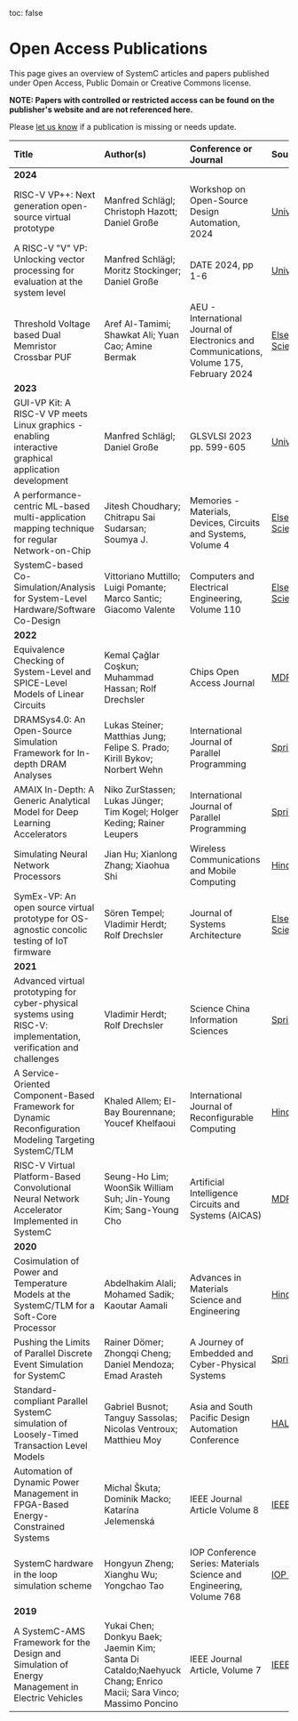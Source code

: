 toc: false

# Open Access Publications

This page gives an overview of SystemC articles and papers published under Open Access, Public Domain or Creative Commons license.

**NOTE: Papers with controlled or restricted access can be found on the publisher's website and are not referenced here.**

Please [let us know][issues] if a publication is missing or needs update.


| Title          | Author(s)   | Conference or Journal   | Source    |
| :------------- | :---------- | :---------------------- | :----------- |
| **2024** |
| RISC-V VP++: Next generation open-source virtual prototype | Manfred Schlägl; Christoph Hazott; Daniel Große | Workshop on Open-Source Design Automation, 2024| [University][2024_1] |
| A RISC-V "V" VP: Unlocking vector processing for evaluation at the system level | Manfred Schlägl; Moritz Stockinger; Daniel Große | DATE 2024, pp 1-6 | [University][2024_2] |
| Threshold Voltage based Dual Memristor Crossbar PUF | Aref Al-Tamimi; Shawkat Ali; Yuan Cao; Amine Bermak | AEU - International Journal of Electronics and Communications, Volume 175, February 2024 | [Elsevier / ScienceDirect][2024_3] | 
| **2023** |
| GUI-VP Kit: A RISC-V VP meets Linux graphics - enabling interactive graphical application development | Manfred Schlägl; Daniel Große | GLSVLSI 2023 pp. 599-605 | [University][2023_3] |
| A performance-centric ML-based multi-application mapping technique for regular Network-on-Chip | Jitesh Choudhary; Chitrapu Sai Sudarsan; Soumya J. | Memories - Materials, Devices, Circuits and Systems, Volume 4 | [Elsevier / ScienceDirect][2023_2] |
| SystemC-based Co-Simulation/Analysis for System-Level Hardware/Software Co-Design | Vittoriano Muttillo; Luigi Pomante; Marco Santic; Giacomo Valente | Computers and Electrical Engineering, Volume 110 | [Elsevier / ScienceDirect][2023_1] |
| **2022** |
| Equivalence Checking of System-Level and SPICE-Level Models of Linear Circuits | Kemal Çağlar Coşkun; Muhammad Hassan; Rolf Drechsler | Chips Open Access Journal | [MDPI][2022_5] |
| DRAMSys4.0: An Open-Source Simulation Framework for In-depth DRAM Analyses | Lukas Steiner; Matthias Jung; Felipe S. Prado; Kirill Bykov; Norbert Wehn  | International Journal of Parallel Programming  | [Springer Link][2022_1] |
| AMAIX In-Depth: A Generic Analytical Model for Deep Learning Accelerators | Niko ZurStassen; Lukas Jünger; Tim Kogel; Holger Keding; Rainer Leupers | International Journal of Parallel Programming  | [Springer Link][2022_2] |
| Simulating Neural Network Processors | Jian Hu; Xianlong Zhang; Xiaohua Shi | Wireless Communications and Mobile Computing | [Hindawi][2022_3] |
| SymEx-VP: An open source virtual prototype for OS-agnostic concolic testing of IoT firmware | Sören Tempel; Vladimir Herdt; Rolf Drechsler | Journal of Systems Architecture | [Elsevier / ScienceDirect][2022_4] |
| **2021** |
| Advanced virtual prototyping for cyber-physical systems using RISC-V: implementation, verification and challenges | Vladimir Herdt; Rolf Drechsler | Science China Information Sciences | [Springer Link][2021_1] |
| A Service-Oriented Component-Based Framework for Dynamic Reconfiguration Modeling Targeting SystemC/TLM | Khaled Allem; El-Bay Bourennane; Youcef Khelfaoui | International Journal of Reconfigurable Computing | [Hindawi][2021_2] |
| RISC-V Virtual Platform-Based Convolutional Neural Network Accelerator Implemented in SystemC | Seung-Ho Lim; WoonSik William Suh; Jin-Young Kim; Sang-Young Cho | Artificial Intelligence Circuits and Systems (AICAS) | [MDPI][2021_3]
| **2020** |
| Cosimulation of Power and Temperature Models at the SystemC/TLM for a Soft-Core Processor | Abdelhakim Alali; Mohamed Sadik; Kaoutar Aamali | Advances in Materials Science and Engineering | [Hindawi][2020_1] |
| Pushing the Limits of Parallel Discrete Event Simulation for SystemC | Rainer Dömer; Zhongqi Cheng; Daniel Mendoza; Emad Arasteh | A Journey of Embedded and Cyber-Physical Systems | [Springer Link][2020_2] |
| Standard-compliant Parallel SystemC simulation of Loosely-Timed Transaction Level Models |  Gabriel Busnot; Tanguy Sassolas; Nicolas Ventroux; Matthieu Moy | Asia and South Pacific Design Automation Conference | [HAL][2020_3] |
| Automation of Dynamic Power Management in FPGA-Based Energy-Constrained Systems | Michal Škuta; Dominik Macko; Katarína Jelemenská | IEEE Journal Article Volume 8 | [IEEE][2020_4] |
| SystemC hardware in the loop simulation scheme |  Hongyun Zheng; Xianghu Wu; Yongchao Tao | IOP Conference Series: Materials Science and Engineering, Volume 768 | [IOP Science][2020_5] |
| **2019** |
| A SystemC-AMS Framework for the Design and Simulation of Energy Management in Electric Vehicles | Yukai Chen; Donkyu Baek; Jaemin Kim; Santa Di Cataldo;Naehyuck Chang; Enrico Macii; Sara Vinco; Massimo Poncino | IEEE Journal Article, Volume 7 | [IEEE][2019_1] |
<!--
| **2013** |
| Facilitating the design of fault tolerance in transaction level SystemC programs | Ali Ebnenasir; RezaHajisheykhi ;Sandeep S. Kulkarni | Theoretical Computer Science, Volume 496 | [Elsevier / ScienceDirect][2013_1] |
| **2010** |
| On Mixed Abstraction, Languages, and Simulation Approach to Refinement with SystemC AMS | Yaseen Zaidi; Christoph Grimm; Jan Haase  | EURASIP Journal on Embedded Systems, Volume 20 | [Springer Link][2010_1] |
| **2006** |
| Modeling of a new 2D Acceleration Sensor Array using SystemC-AMS | Erik Markert; Marco Dienel; Goeran Herrmann; Dietmar Mueller; Ulrich Heinkel | Journal of Physics, Volume 34 | [IOP Science][2006_1] |
-->

[2024_1]: https://ics.jku.at/files/2024OSDA_RISCV-VP-plusplus.pdf
[2024_2]: https://ics.jku.at/files/2024DATE_RISCV-VP-plusplus_RVV.pdf
[2024_3]: https://www.sciencedirect.com/science/article/pii/S1434841123004867

[2023_1]: https://www.sciencedirect.com/science/article/pii/S0045790623002276
[2023_2]: https://www.sciencedirect.com/science/article/pii/S2773064623000361
[2023_3]: https://ics.jku.at/files/2023GLSVLSI_GUI-VP_Kit.pdf

[2022_1]: https://link.springer.com/article/10.1007/s10766-022-00727-4
[2022_2]: https://link.springer.com/article/10.1007/s10766-022-00728-3
[2022_3]: https://www.hindawi.com/journals/wcmc/2022/7500195/
[2022_4]: https://www.sciencedirect.com/science/article/pii/S1383762122000480
[2022_5]: https://www.mdpi.com/2674-0729/1/1/6

[2021_1]: https://link.springer.com/article/10.1007/s11432-020-3308-4
[2021_2]: https://www.hindawi.com/journals/ijrc/2021/5584391/
[2021_3]: https://www.mdpi.com/2079-9292/10/13/1514

[2020_1]: https://www.hindawi.com/journals/amse/2020/2567915/
[2020_2]: https://link.springer.com/chapter/10.1007/978-3-030-47487-4_7
[2020_3]: https://hal.archives-ouvertes.fr/hal-02416253/
[2020_4]: https://ieeexplore.ieee.org/document/9189856
[2020_5]: https://iopscience.iop.org/article/10.1088/1757-899X/768/7/072029

[2019_1]: https://ieeexplore.ieee.org/document/8648435

<!--
[2013_1]: https://www.sciencedirect.com/science/article/pii/S0304397512010407

[2010_1]: https://link.springer.com/article/10.1155/2010/489365

[2006_1]: https://iopscience.iop.org/article/10.1088/1742-6596/34/1/042
-->
[issues]: https://github.com/accellera-official/systemc.org/issues